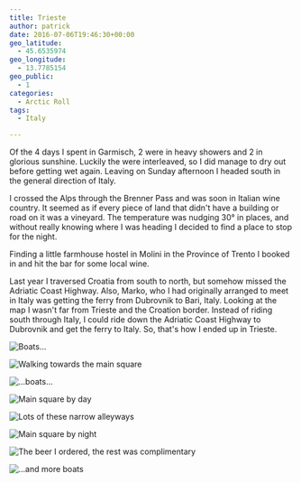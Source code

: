 ```yaml
---
title: Trieste
author: patrick
date: 2016-07-06T19:46:30+00:00
geo_latitude:
  - 45.6535974
geo_longitude:
  - 13.7785154
geo_public:
  - 1
categories:
  - Arctic Roll
tags:
  - Italy

---
```

Of the 4 days I spent in Garmisch, 2 were in heavy showers and 2 in glorious sunshine. Luckily the were interleaved, so I did manage to dry out before getting wet again. Leaving on Sunday afternoon I headed south in the general direction of Italy.

I crossed the Alps through the Brenner Pass and was soon in Italian wine country. It seemed as if every piece of land that didn't have a building or road on it was a vineyard. The temperature was nudging 30° in places, and without really knowing where I was heading I decided to find a place to stop for the night.

Finding a little farmhouse hostel in Molini in the Province of Trento I booked in and hit the bar for some local wine.

Last year I traversed Croatia from south to north, but somehow missed the Adriatic Coast Highway. Also, Marko, who I had originally arranged to meet in Italy was getting the ferry from Dubrovnik to Bari, Italy. Looking at the map I wasn't far from Trieste and the Croation border. Instead of riding south through Italy, I could ride down the Adriatic Coast Highway to Dubrovnik and get the ferry to Italy. So, that's how I ended up in Trieste.

![Boats...](/img/2016/07/img_3173.jpg)

![Walking towards the main square](/img/2016/07/img_3176.jpg)

![...boats...](/img/2016/07/img_3175.jpg)

![Main square by day](/img/2016/07/img_3178.jpg)

![Lots of these narrow alleyways](/img/2016/07/img_3179.jpg)

![Main square by night](/img/2016/07/img_3180.jpg)

![The beer I ordered, the rest was complimentary](/img/2016/07/img_3177.jpg)

![...and more boats](/img/2016/07/IMG_3158.jpg)
